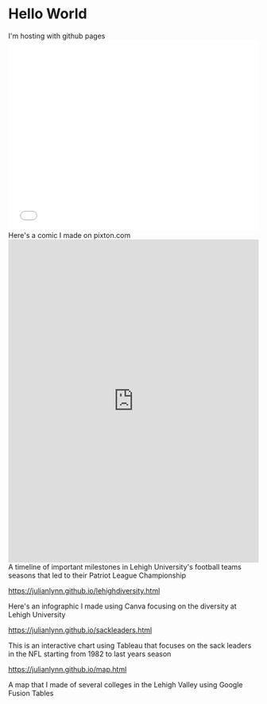 <!DOCTYPE.html>
<html>
<body>
<h1>Hello World</h1>
<p1>I'm hosting with github pages</p1>
<iframe src="//www.pixton.com/embed/p0rdc9lg" frameborder="0" width="100%" height="384" allowfullscreen></iframe>  
</body>
</html>
Here's a comic I made on pixton.com
<iframe src='https://cdn.knightlab.com/libs/timeline3/latest/embed/index.html?source=1BCU8P9pg2aeyO6OGvVkBiXk7HmsSsZEsjGy2nlwDRcI&font=Default&lang=en&initial_zoom=2&height=650' width='100%' height='650' webkitallowfullscreen mozallowfullscreen allowfullscreen frameborder='0'></iframe>
A timeline of important milestones in Lehigh University's football teams seasons that led to their Patriot League Championship



https://julianlynn.github.io/lehighdiversity.html

Here's an infographic I made using Canva focusing on the diversity at Lehigh University



https://julianlynn.github.io/sackleaders.html

This is an interactive chart using Tableau that focuses on the sack leaders in the NFL starting from 1982 to last years season



https://julianlynn.github.io/map.html

A map that I made of several colleges in the Lehigh Valley using Google Fusion Tables
